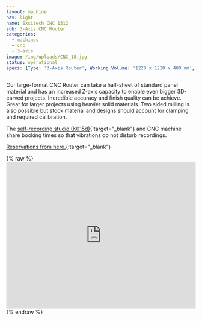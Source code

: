 ```yaml
---
layout: machine
nav: light
name: Excitech CNC 1312
sub: 3-Axis CNC Router
categories:
  - machines
  - cnc
  - 3-axis
image: /img/uploads/CNC_18.jpg
status: operational
specs: {Type: '3-Axis Router', Working Volume: '1220 x 1220 x 400 mm', Resolution: '± 0.05mm', Tool Dia.: '3 - 12 mm', Materials: 'Solid Wood, Plywood, MDF, Polyurethane Block (SikaBlock), Extruded Polystyrene Foam (XPS), Machinable Wax', File Formats: '.stl .3dm .pdf .dxf .dwg .f3d .sldprt', Software: 'Fusion 360, RhinoCAM, Vcarve, Mach3'}
---
```


Our large-format CNC Router can take a half-sheet of standard panel material and has an increased Z-axis capacity to enable even bigger 3D-carved projects. Incredible accuracy and finish quality can be achieve. Great for larger projects using heavier solid materials. Two sided milling is also possible but stock material and designs should account for clamping and required calibration.

The [self-recording studio (K015d)](https://booking.aalto.fi/kalenterit2/index.php?kt=tila%2C25212&av=180219180225180221&laji=Otaniemi%20%2F%20Erityiset%20kokoushuoneet%7C%7C%25&guest=&lang=fin&ss_ttkal=&ctila=26543){:target="_blank"} and CNC machine share booking times so that vibrations do not disturb recordings.

[Reservations from here.](https://takeout.aalto.fi/606028){:target="_blank"}

{% raw %} <iframe src="https://takeout.aalto.fi/embed/606028"  width="100%" height="390" frameborder="0"></iframe> {% endraw %}

